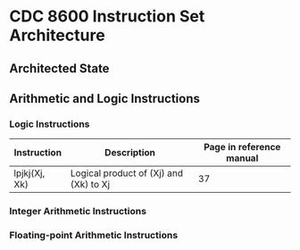# CDC 8600 Instruction Set Architecture

## Architected State

## Arithmetic and Logic Instructions

### Logic Instructions

| Instruction   | Description                            | Page in reference manual |
|---------------|----------------------------------------|--------------------------|
| lpjkj(Xj, Xk) | Logical product of (Xj) and (Xk) to Xj | 37                       |

### Integer Arithmetic Instructions

### Floating-point Arithmetic Instructions

